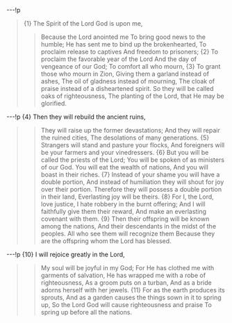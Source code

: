 ---!p
> {1} The Spirit of the Lord God is upon me,
>> Because the Lord anointed me
>> To bring good news to the humble;
He has sent me to bind up the brokenhearted,
>> To proclaim release to captives
>> And freedom to prisoners;
{2} To proclaim the favorable year of the Lord
>> And the day of vengeance of our God;
To comfort all who mourn,
>> {3} To grant those who mourn in Zion,
Giving them a garland instead of ashes,
>> The oil of gladness instead of mourning,
>> The cloak of praise instead of a disheartened spirit.
So they will be called oaks of righteousness,
>> The planting of the Lord, that He may be glorified.

---!p
{4} Then they will rebuild the ancient ruins,
>> They will raise up the former devastations;
And they will repair the ruined cities,
>> The desolations of many generations.
{5} Strangers will stand and pasture your flocks,
>> And foreigners will be your farmers and your vinedressers.
{6} But you will be called the priests of the Lord;
>> You will be spoken of as ministers of our God.
You will eat the wealth of nations,
>> And you will boast in their riches.
{7} Instead of your shame you will have a double portion,
>> And instead of humiliation they will shout for joy over their portion.
Therefore they will possess a double portion in their land,
>> Everlasting joy will be theirs.
{8} For I, the Lord, love justice,
>> I hate robbery in the burnt offering;
And I will faithfully give them their reward,
>> And make an everlasting covenant with them.
{9} Then their offspring will be known among the nations,
>> And their descendants in the midst of the peoples.
All who see them will recognize them
>> Because they are the offspring whom the Lord has blessed.

---!p
{10} I will rejoice greatly in the Lord,
>> My soul will be joyful in my God;
For He has clothed me with garments of salvation,
>> He has wrapped me with a robe of righteousness,
As a groom puts on a turban,
>> And as a bride adorns herself with her jewels.
{11} For as the earth produces its sprouts,
>> And as a garden causes the things sown in it to spring up,
So the Lord God will cause righteousness and praise
>> To spring up before all the nations.